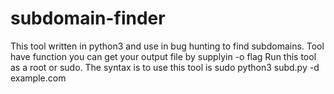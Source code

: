 # subdomain-finder
This tool written in python3 and use in bug hunting to find subdomains. Tool have function you can get your output file by supplyin -o flag
Run this tool as a root or sudo.
The syntax is to use this tool is  sudo python3 subd.py -d example.com

